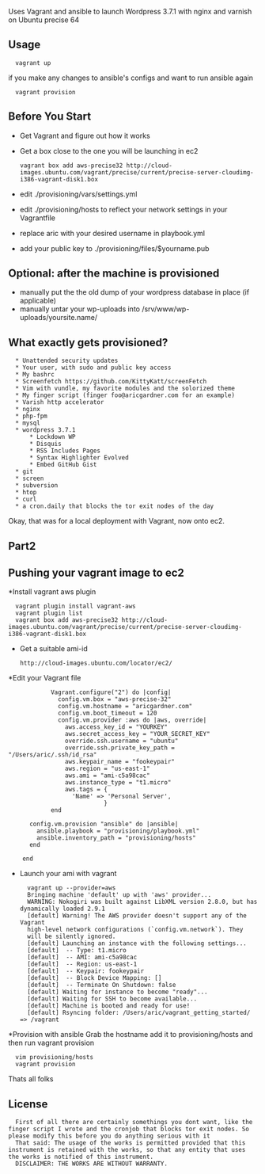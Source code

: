 Uses Vagrant and ansible to launch Wordpress 3.7.1 with nginx and varnish on Ubuntu precise 64


Usage
-----
      vagrant up
      
if you make any changes to ansible's configs and want to run ansible again
    
      vagrant provision


Before You Start
----------------

* Get Vagrant and figure out how it works
* Get a box close to the one you will be launching in ec2
      
      vagrant box add aws-precise32 http://cloud-images.ubuntu.com/vagrant/precise/current/precise-server-cloudimg-i386-vagrant-disk1.box

* edit ./provisioning/vars/settings.yml 
* edit ./provisioning/hosts to reflect your network settings in your Vagrantfile 
* replace aric with your desired username in playbook.yml
* add your public key to ./provisioning/files/$yourname.pub

Optional: after the machine is provisioned
------------------------------------------
* manually put the the old dump of your wordpress database in place (if applicable)
* manually untar your wp-uploads into /srv/www/wp-uploads/yoursite.name/

What exactly gets provisioned?
------------------------------
      * Unattended security updates
      * Your user, with sudo and public key access
      * My bashrc
      * Screenfetch https://github.com/KittyKatt/screenFetch
      * Vim with vundle, my favorite modules and the solorized theme
      * My finger script (finger foo@aricgardner.com for an example) 
      * Varish http accelerator
      * nginx
      * php-fpm
      * mysql
      * wordpress 3.7.1
          * Lockdown WP
          * Disquis
          * RSS Includes Pages
          * Syntax Highlighter Evolved
          * Embed GitHub Gist
      * git
      * screen
      * subversion
      * htop
      * curl
      * a cron.daily that blocks the tor exit nodes of the day

Okay, that was for a local deployment with Vagrant, now onto ec2.


Part2
-----

Pushing your vagrant image to ec2
--------------------------------- 
*Install vagrant aws plugin

      vagrant plugin install vagrant-aws
      vagrant plugin list
      vagrant box add aws-precise32 http://cloud-images.ubuntu.com/vagrant/precise/current/precise-server-cloudimg-i386-vagrant-disk1.box

* Get a suitable ami-id

      http://cloud-images.ubuntu.com/locator/ec2/

*Edit your Vagrant file

                Vagrant.configure("2") do |config|
                  config.vm.box = "aws-precise-32"
                  config.vm.hostname = "aricgardner.com"
                  config.vm.boot_timeout = 120
                  config.vm.provider :aws do |aws, override|
                    aws.access_key_id = "YOURKEY"
                    aws.secret_access_key = "YOUR_SECRET_KEY"
                    override.ssh.username = "ubuntu"
                    override.ssh.private_key_path = "/Users/aric/.ssh/id_rsa"
                    aws.keypair_name = "fookeypair"
                    aws.region = "us-east-1"
                    aws.ami = "ami-c5a98cac"
                    aws.instance_type = "t1.micro"
                    aws.tags = {
                      'Name' => 'Personal Server',
                               }
                end

          config.vm.provision "ansible" do |ansible|
            ansible.playbook = "provisioning/playbook.yml"
            ansible.inventory_path = "provisioning/hosts"
          end

        end


* Launch your ami with vagrant  

        vagrant up --provider=aws
        Bringing machine 'default' up with 'aws' provider...
        WARNING: Nokogiri was built against LibXML version 2.8.0, but has dynamically loaded 2.9.1
        [default] Warning! The AWS provider doesn't support any of the Vagrant
        high-level network configurations (`config.vm.network`). They
        will be silently ignored.
        [default] Launching an instance with the following settings...
        [default]  -- Type: t1.micro
        [default]  -- AMI: ami-c5a98cac
        [default]  -- Region: us-east-1
        [default]  -- Keypair: fookeypair
        [default]  -- Block Device Mapping: []
        [default]  -- Terminate On Shutdown: false
        [default] Waiting for instance to become "ready"...
        [default] Waiting for SSH to become available...
        [default] Machine is booted and ready for use!
        [default] Rsyncing folder: /Users/aric/vagrant_getting_started/ => /vagrant

*Provision with ansible
Grab the hostname add it to provisioning/hosts and then run vagrant provision

      vim provisioning/hosts
      vagrant provision


Thats all folks

License
-------
      First of all there are certainly somethings you dont want, like the finger script I wrote and the cronjob that blocks tor exit nodes. So please modify this before you do anything serious with it
      That said: The usage of the works is permitted provided that this instrument is retained with the works, so that any entity that uses the works is notified of this instrument.
      DISCLAIMER: THE WORKS ARE WITHOUT WARRANTY.

